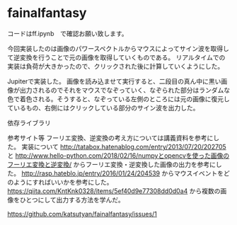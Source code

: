 # fainalfantasy

コードはff.ipynb　で確認お願い致します。

今回実装したのは画像のパワースペクトルからマウスによってサイン波を取得して逆変換を行うことで元の画像を取得していくものである。
リアルタイムでの実装は負荷が大きかったので、クリックされた後に計算していくようにした。

Jupiterで実装した。
画像を読み込ませて実行すると、二段目の真ん中に黒い画像が出力されるのでそれをマウスでなぞっていく、なぞられた部分はランダムな色で着色される。そうすると、なぞっている左側のところには元の画像に復元しているもの、右側にはクリックしている部分のサイン波を出力した。

依存ライブラリ


参考サイト等
フーリエ変換、逆変換の考え方については講義資料を参考にした。
実装について
http://tatabox.hatenablog.com/entry/2013/07/20/202705
と
http://www.hello-python.com/2018/02/16/numpyとopencvを使った画像のフーリエ変換と逆変換/
からフーリエ変換・逆変換した画像の出力を参考にした。
http://rasp.hateblo.jp/entry/2016/01/24/204539
からマウスイベントをどのようにすればいいかを参考にした。
https://qiita.com/KntKnk0328/items/5ef40d9e77308dd0d0a4
から複数の画像をひとつにして出力する方法を学んだ。

https://github.com/katsutyan/fainalfantasy/issues/1
